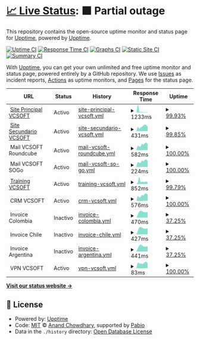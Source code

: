 # [📈 Live Status](https://demo.upptime.js.org): <!--live status--> **🟧 Partial outage**

This repository contains the open-source uptime monitor and status page for [Upptime](https://upptime.js.org), powered by [Upptime](https://github.com/upptime/upptime).

[![Uptime CI](https://github.com/dpkg-i-foo-deb/upptime/workflows/Uptime%20CI/badge.svg)](https://github.com/dpkg-i-foo-deb/upptime/actions?query=workflow%3A%22Uptime+CI%22)
[![Response Time CI](https://github.com/dpkg-i-foo-deb/upptime/workflows/Response%20Time%20CI/badge.svg)](https://github.com/dpkg-i-foo-deb/upptime/actions?query=workflow%3A%22Response+Time+CI%22)
[![Graphs CI](https://github.com/dpkg-i-foo-deb/upptime/workflows/Graphs%20CI/badge.svg)](https://github.com/dpkg-i-foo-deb/upptime/actions?query=workflow%3A%22Graphs+CI%22)
[![Static Site CI](https://github.com/dpkg-i-foo-deb/upptime/workflows/Static%20Site%20CI/badge.svg)](https://github.com/dpkg-i-foo-deb/upptime/actions?query=workflow%3A%22Static+Site+CI%22)
[![Summary CI](https://github.com/dpkg-i-foo-deb/upptime/workflows/Summary%20CI/badge.svg)](https://github.com/dpkg-i-foo-deb/upptime/actions?query=workflow%3A%22Summary+CI%22)

With [Upptime](https://upptime.js.org), you can get your own unlimited and free uptime monitor and status page, powered entirely by a GitHub repository. We use [Issues](https://github.com/upptime/upptime/issues) as incident reports, [Actions](https://github.com/dpkg-i-foo-deb/upptime/actions) as uptime monitors, and [Pages](https://demo.upptime.js.org) for the status page.

<!--start: status pages-->
<!-- This summary is generated by Upptime (https://github.com/upptime/upptime) -->
<!-- Do not edit this manually, your changes will be overwritten -->
<!-- prettier-ignore -->
| URL | Status | History | Response Time | Uptime |
| --- | ------ | ------- | ------------- | ------ |
| <img alt="" src="https://icons.duckduckgo.com/ip3/vc-soft.com.ico" height="13"> [Site Principal VCSOFT](https://vc-soft.com) | Activo | [site-principal-vcsoft.yml](https://github.com/dpkg-i-foo-deb/upptime/commits/HEAD/history/site-principal-vcsoft.yml) | <details><summary><img alt="Response time graph" src="./graphs/site-principal-vcsoft/response-time-week.png" height="20"> 1233ms</summary><br><a href="https://status.vc-soft.com/history/site-principal-vcsoft"><img alt="Response time 617" src="https://img.shields.io/endpoint?url=https%3A%2F%2Fraw.githubusercontent.com%2Fdpkg-i-foo-deb%2Fupptime%2FHEAD%2Fapi%2Fsite-principal-vcsoft%2Fresponse-time.json"></a><br><a href="https://status.vc-soft.com/history/site-principal-vcsoft"><img alt="24-hour response time 164" src="https://img.shields.io/endpoint?url=https%3A%2F%2Fraw.githubusercontent.com%2Fdpkg-i-foo-deb%2Fupptime%2FHEAD%2Fapi%2Fsite-principal-vcsoft%2Fresponse-time-day.json"></a><br><a href="https://status.vc-soft.com/history/site-principal-vcsoft"><img alt="7-day response time 1233" src="https://img.shields.io/endpoint?url=https%3A%2F%2Fraw.githubusercontent.com%2Fdpkg-i-foo-deb%2Fupptime%2FHEAD%2Fapi%2Fsite-principal-vcsoft%2Fresponse-time-week.json"></a><br><a href="https://status.vc-soft.com/history/site-principal-vcsoft"><img alt="30-day response time 972" src="https://img.shields.io/endpoint?url=https%3A%2F%2Fraw.githubusercontent.com%2Fdpkg-i-foo-deb%2Fupptime%2FHEAD%2Fapi%2Fsite-principal-vcsoft%2Fresponse-time-month.json"></a><br><a href="https://status.vc-soft.com/history/site-principal-vcsoft"><img alt="1-year response time 617" src="https://img.shields.io/endpoint?url=https%3A%2F%2Fraw.githubusercontent.com%2Fdpkg-i-foo-deb%2Fupptime%2FHEAD%2Fapi%2Fsite-principal-vcsoft%2Fresponse-time-year.json"></a></details> | <details><summary><a href="https://status.vc-soft.com/history/site-principal-vcsoft">99.93%</a></summary><a href="https://status.vc-soft.com/history/site-principal-vcsoft"><img alt="All-time uptime 99.82%" src="https://img.shields.io/endpoint?url=https%3A%2F%2Fraw.githubusercontent.com%2Fdpkg-i-foo-deb%2Fupptime%2FHEAD%2Fapi%2Fsite-principal-vcsoft%2Fuptime.json"></a><br><a href="https://status.vc-soft.com/history/site-principal-vcsoft"><img alt="24-hour uptime 99.48%" src="https://img.shields.io/endpoint?url=https%3A%2F%2Fraw.githubusercontent.com%2Fdpkg-i-foo-deb%2Fupptime%2FHEAD%2Fapi%2Fsite-principal-vcsoft%2Fuptime-day.json"></a><br><a href="https://status.vc-soft.com/history/site-principal-vcsoft"><img alt="7-day uptime 99.93%" src="https://img.shields.io/endpoint?url=https%3A%2F%2Fraw.githubusercontent.com%2Fdpkg-i-foo-deb%2Fupptime%2FHEAD%2Fapi%2Fsite-principal-vcsoft%2Fuptime-week.json"></a><br><a href="https://status.vc-soft.com/history/site-principal-vcsoft"><img alt="30-day uptime 99.75%" src="https://img.shields.io/endpoint?url=https%3A%2F%2Fraw.githubusercontent.com%2Fdpkg-i-foo-deb%2Fupptime%2FHEAD%2Fapi%2Fsite-principal-vcsoft%2Fuptime-month.json"></a><br><a href="https://status.vc-soft.com/history/site-principal-vcsoft"><img alt="1-year uptime 99.82%" src="https://img.shields.io/endpoint?url=https%3A%2F%2Fraw.githubusercontent.com%2Fdpkg-i-foo-deb%2Fupptime%2FHEAD%2Fapi%2Fsite-principal-vcsoft%2Fuptime-year.json"></a></details>
| <img alt="" src="https://icons.duckduckgo.com/ip3/www1.vc-soft.com.ico" height="13"> [Site Secundario VCSOFT](https://www1.vc-soft.com) | Activo | [site-secundario-vcsoft.yml](https://github.com/dpkg-i-foo-deb/upptime/commits/HEAD/history/site-secundario-vcsoft.yml) | <details><summary><img alt="Response time graph" src="./graphs/site-secundario-vcsoft/response-time-week.png" height="20"> 431ms</summary><br><a href="https://status.vc-soft.com/history/site-secundario-vcsoft"><img alt="Response time 356" src="https://img.shields.io/endpoint?url=https%3A%2F%2Fraw.githubusercontent.com%2Fdpkg-i-foo-deb%2Fupptime%2FHEAD%2Fapi%2Fsite-secundario-vcsoft%2Fresponse-time.json"></a><br><a href="https://status.vc-soft.com/history/site-secundario-vcsoft"><img alt="24-hour response time 402" src="https://img.shields.io/endpoint?url=https%3A%2F%2Fraw.githubusercontent.com%2Fdpkg-i-foo-deb%2Fupptime%2FHEAD%2Fapi%2Fsite-secundario-vcsoft%2Fresponse-time-day.json"></a><br><a href="https://status.vc-soft.com/history/site-secundario-vcsoft"><img alt="7-day response time 431" src="https://img.shields.io/endpoint?url=https%3A%2F%2Fraw.githubusercontent.com%2Fdpkg-i-foo-deb%2Fupptime%2FHEAD%2Fapi%2Fsite-secundario-vcsoft%2Fresponse-time-week.json"></a><br><a href="https://status.vc-soft.com/history/site-secundario-vcsoft"><img alt="30-day response time 371" src="https://img.shields.io/endpoint?url=https%3A%2F%2Fraw.githubusercontent.com%2Fdpkg-i-foo-deb%2Fupptime%2FHEAD%2Fapi%2Fsite-secundario-vcsoft%2Fresponse-time-month.json"></a><br><a href="https://status.vc-soft.com/history/site-secundario-vcsoft"><img alt="1-year response time 356" src="https://img.shields.io/endpoint?url=https%3A%2F%2Fraw.githubusercontent.com%2Fdpkg-i-foo-deb%2Fupptime%2FHEAD%2Fapi%2Fsite-secundario-vcsoft%2Fresponse-time-year.json"></a></details> | <details><summary><a href="https://status.vc-soft.com/history/site-secundario-vcsoft">99.85%</a></summary><a href="https://status.vc-soft.com/history/site-secundario-vcsoft"><img alt="All-time uptime 90.59%" src="https://img.shields.io/endpoint?url=https%3A%2F%2Fraw.githubusercontent.com%2Fdpkg-i-foo-deb%2Fupptime%2FHEAD%2Fapi%2Fsite-secundario-vcsoft%2Fuptime.json"></a><br><a href="https://status.vc-soft.com/history/site-secundario-vcsoft"><img alt="24-hour uptime 100.00%" src="https://img.shields.io/endpoint?url=https%3A%2F%2Fraw.githubusercontent.com%2Fdpkg-i-foo-deb%2Fupptime%2FHEAD%2Fapi%2Fsite-secundario-vcsoft%2Fuptime-day.json"></a><br><a href="https://status.vc-soft.com/history/site-secundario-vcsoft"><img alt="7-day uptime 99.85%" src="https://img.shields.io/endpoint?url=https%3A%2F%2Fraw.githubusercontent.com%2Fdpkg-i-foo-deb%2Fupptime%2FHEAD%2Fapi%2Fsite-secundario-vcsoft%2Fuptime-week.json"></a><br><a href="https://status.vc-soft.com/history/site-secundario-vcsoft"><img alt="30-day uptime 86.64%" src="https://img.shields.io/endpoint?url=https%3A%2F%2Fraw.githubusercontent.com%2Fdpkg-i-foo-deb%2Fupptime%2FHEAD%2Fapi%2Fsite-secundario-vcsoft%2Fuptime-month.json"></a><br><a href="https://status.vc-soft.com/history/site-secundario-vcsoft"><img alt="1-year uptime 90.59%" src="https://img.shields.io/endpoint?url=https%3A%2F%2Fraw.githubusercontent.com%2Fdpkg-i-foo-deb%2Fupptime%2FHEAD%2Fapi%2Fsite-secundario-vcsoft%2Fuptime-year.json"></a></details>
| <img alt="" src="https://icons.duckduckgo.com/ip3/null.ico" height="13"> Mail VCSOFT Roundcube | Activo | [mail-vcsoft-roundcube.yml](https://github.com/dpkg-i-foo-deb/upptime/commits/HEAD/history/mail-vcsoft-roundcube.yml) | <details><summary><img alt="Response time graph" src="./graphs/mail-vcsoft-roundcube/response-time-week.png" height="20"> 582ms</summary><br><a href="https://status.vc-soft.com/history/mail-vcsoft-roundcube"><img alt="Response time 446" src="https://img.shields.io/endpoint?url=https%3A%2F%2Fraw.githubusercontent.com%2Fdpkg-i-foo-deb%2Fupptime%2FHEAD%2Fapi%2Fmail-vcsoft-roundcube%2Fresponse-time.json"></a><br><a href="https://status.vc-soft.com/history/mail-vcsoft-roundcube"><img alt="24-hour response time 631" src="https://img.shields.io/endpoint?url=https%3A%2F%2Fraw.githubusercontent.com%2Fdpkg-i-foo-deb%2Fupptime%2FHEAD%2Fapi%2Fmail-vcsoft-roundcube%2Fresponse-time-day.json"></a><br><a href="https://status.vc-soft.com/history/mail-vcsoft-roundcube"><img alt="7-day response time 582" src="https://img.shields.io/endpoint?url=https%3A%2F%2Fraw.githubusercontent.com%2Fdpkg-i-foo-deb%2Fupptime%2FHEAD%2Fapi%2Fmail-vcsoft-roundcube%2Fresponse-time-week.json"></a><br><a href="https://status.vc-soft.com/history/mail-vcsoft-roundcube"><img alt="30-day response time 456" src="https://img.shields.io/endpoint?url=https%3A%2F%2Fraw.githubusercontent.com%2Fdpkg-i-foo-deb%2Fupptime%2FHEAD%2Fapi%2Fmail-vcsoft-roundcube%2Fresponse-time-month.json"></a><br><a href="https://status.vc-soft.com/history/mail-vcsoft-roundcube"><img alt="1-year response time 446" src="https://img.shields.io/endpoint?url=https%3A%2F%2Fraw.githubusercontent.com%2Fdpkg-i-foo-deb%2Fupptime%2FHEAD%2Fapi%2Fmail-vcsoft-roundcube%2Fresponse-time-year.json"></a></details> | <details><summary><a href="https://status.vc-soft.com/history/mail-vcsoft-roundcube">100.00%</a></summary><a href="https://status.vc-soft.com/history/mail-vcsoft-roundcube"><img alt="All-time uptime 99.97%" src="https://img.shields.io/endpoint?url=https%3A%2F%2Fraw.githubusercontent.com%2Fdpkg-i-foo-deb%2Fupptime%2FHEAD%2Fapi%2Fmail-vcsoft-roundcube%2Fuptime.json"></a><br><a href="https://status.vc-soft.com/history/mail-vcsoft-roundcube"><img alt="24-hour uptime 100.00%" src="https://img.shields.io/endpoint?url=https%3A%2F%2Fraw.githubusercontent.com%2Fdpkg-i-foo-deb%2Fupptime%2FHEAD%2Fapi%2Fmail-vcsoft-roundcube%2Fuptime-day.json"></a><br><a href="https://status.vc-soft.com/history/mail-vcsoft-roundcube"><img alt="7-day uptime 100.00%" src="https://img.shields.io/endpoint?url=https%3A%2F%2Fraw.githubusercontent.com%2Fdpkg-i-foo-deb%2Fupptime%2FHEAD%2Fapi%2Fmail-vcsoft-roundcube%2Fuptime-week.json"></a><br><a href="https://status.vc-soft.com/history/mail-vcsoft-roundcube"><img alt="30-day uptime 99.96%" src="https://img.shields.io/endpoint?url=https%3A%2F%2Fraw.githubusercontent.com%2Fdpkg-i-foo-deb%2Fupptime%2FHEAD%2Fapi%2Fmail-vcsoft-roundcube%2Fuptime-month.json"></a><br><a href="https://status.vc-soft.com/history/mail-vcsoft-roundcube"><img alt="1-year uptime 99.97%" src="https://img.shields.io/endpoint?url=https%3A%2F%2Fraw.githubusercontent.com%2Fdpkg-i-foo-deb%2Fupptime%2FHEAD%2Fapi%2Fmail-vcsoft-roundcube%2Fuptime-year.json"></a></details>
| <img alt="" src="https://icons.duckduckgo.com/ip3/null.ico" height="13"> Mail VCSOFT SOGo | Activo | [mail-vcsoft-so-go.yml](https://github.com/dpkg-i-foo-deb/upptime/commits/HEAD/history/mail-vcsoft-so-go.yml) | <details><summary><img alt="Response time graph" src="./graphs/mail-vcsoft-so-go/response-time-week.png" height="20"> 224ms</summary><br><a href="https://status.vc-soft.com/history/mail-vcsoft-so-go"><img alt="Response time 188" src="https://img.shields.io/endpoint?url=https%3A%2F%2Fraw.githubusercontent.com%2Fdpkg-i-foo-deb%2Fupptime%2FHEAD%2Fapi%2Fmail-vcsoft-so-go%2Fresponse-time.json"></a><br><a href="https://status.vc-soft.com/history/mail-vcsoft-so-go"><img alt="24-hour response time 238" src="https://img.shields.io/endpoint?url=https%3A%2F%2Fraw.githubusercontent.com%2Fdpkg-i-foo-deb%2Fupptime%2FHEAD%2Fapi%2Fmail-vcsoft-so-go%2Fresponse-time-day.json"></a><br><a href="https://status.vc-soft.com/history/mail-vcsoft-so-go"><img alt="7-day response time 224" src="https://img.shields.io/endpoint?url=https%3A%2F%2Fraw.githubusercontent.com%2Fdpkg-i-foo-deb%2Fupptime%2FHEAD%2Fapi%2Fmail-vcsoft-so-go%2Fresponse-time-week.json"></a><br><a href="https://status.vc-soft.com/history/mail-vcsoft-so-go"><img alt="30-day response time 187" src="https://img.shields.io/endpoint?url=https%3A%2F%2Fraw.githubusercontent.com%2Fdpkg-i-foo-deb%2Fupptime%2FHEAD%2Fapi%2Fmail-vcsoft-so-go%2Fresponse-time-month.json"></a><br><a href="https://status.vc-soft.com/history/mail-vcsoft-so-go"><img alt="1-year response time 188" src="https://img.shields.io/endpoint?url=https%3A%2F%2Fraw.githubusercontent.com%2Fdpkg-i-foo-deb%2Fupptime%2FHEAD%2Fapi%2Fmail-vcsoft-so-go%2Fresponse-time-year.json"></a></details> | <details><summary><a href="https://status.vc-soft.com/history/mail-vcsoft-so-go">100.00%</a></summary><a href="https://status.vc-soft.com/history/mail-vcsoft-so-go"><img alt="All-time uptime 99.97%" src="https://img.shields.io/endpoint?url=https%3A%2F%2Fraw.githubusercontent.com%2Fdpkg-i-foo-deb%2Fupptime%2FHEAD%2Fapi%2Fmail-vcsoft-so-go%2Fuptime.json"></a><br><a href="https://status.vc-soft.com/history/mail-vcsoft-so-go"><img alt="24-hour uptime 100.00%" src="https://img.shields.io/endpoint?url=https%3A%2F%2Fraw.githubusercontent.com%2Fdpkg-i-foo-deb%2Fupptime%2FHEAD%2Fapi%2Fmail-vcsoft-so-go%2Fuptime-day.json"></a><br><a href="https://status.vc-soft.com/history/mail-vcsoft-so-go"><img alt="7-day uptime 100.00%" src="https://img.shields.io/endpoint?url=https%3A%2F%2Fraw.githubusercontent.com%2Fdpkg-i-foo-deb%2Fupptime%2FHEAD%2Fapi%2Fmail-vcsoft-so-go%2Fuptime-week.json"></a><br><a href="https://status.vc-soft.com/history/mail-vcsoft-so-go"><img alt="30-day uptime 99.96%" src="https://img.shields.io/endpoint?url=https%3A%2F%2Fraw.githubusercontent.com%2Fdpkg-i-foo-deb%2Fupptime%2FHEAD%2Fapi%2Fmail-vcsoft-so-go%2Fuptime-month.json"></a><br><a href="https://status.vc-soft.com/history/mail-vcsoft-so-go"><img alt="1-year uptime 99.97%" src="https://img.shields.io/endpoint?url=https%3A%2F%2Fraw.githubusercontent.com%2Fdpkg-i-foo-deb%2Fupptime%2FHEAD%2Fapi%2Fmail-vcsoft-so-go%2Fuptime-year.json"></a></details>
| <img alt="" src="https://icons.duckduckgo.com/ip3/training.vc-soft.com.ico" height="13"> [Training VCSOFT](https://training.vc-soft.com) | Activo | [training-vcsoft.yml](https://github.com/dpkg-i-foo-deb/upptime/commits/HEAD/history/training-vcsoft.yml) | <details><summary><img alt="Response time graph" src="./graphs/training-vcsoft/response-time-week.png" height="20"> 852ms</summary><br><a href="https://status.vc-soft.com/history/training-vcsoft"><img alt="Response time 585" src="https://img.shields.io/endpoint?url=https%3A%2F%2Fraw.githubusercontent.com%2Fdpkg-i-foo-deb%2Fupptime%2FHEAD%2Fapi%2Ftraining-vcsoft%2Fresponse-time.json"></a><br><a href="https://status.vc-soft.com/history/training-vcsoft"><img alt="24-hour response time 613" src="https://img.shields.io/endpoint?url=https%3A%2F%2Fraw.githubusercontent.com%2Fdpkg-i-foo-deb%2Fupptime%2FHEAD%2Fapi%2Ftraining-vcsoft%2Fresponse-time-day.json"></a><br><a href="https://status.vc-soft.com/history/training-vcsoft"><img alt="7-day response time 852" src="https://img.shields.io/endpoint?url=https%3A%2F%2Fraw.githubusercontent.com%2Fdpkg-i-foo-deb%2Fupptime%2FHEAD%2Fapi%2Ftraining-vcsoft%2Fresponse-time-week.json"></a><br><a href="https://status.vc-soft.com/history/training-vcsoft"><img alt="30-day response time 635" src="https://img.shields.io/endpoint?url=https%3A%2F%2Fraw.githubusercontent.com%2Fdpkg-i-foo-deb%2Fupptime%2FHEAD%2Fapi%2Ftraining-vcsoft%2Fresponse-time-month.json"></a><br><a href="https://status.vc-soft.com/history/training-vcsoft"><img alt="1-year response time 585" src="https://img.shields.io/endpoint?url=https%3A%2F%2Fraw.githubusercontent.com%2Fdpkg-i-foo-deb%2Fupptime%2FHEAD%2Fapi%2Ftraining-vcsoft%2Fresponse-time-year.json"></a></details> | <details><summary><a href="https://status.vc-soft.com/history/training-vcsoft">99.79%</a></summary><a href="https://status.vc-soft.com/history/training-vcsoft"><img alt="All-time uptime 99.94%" src="https://img.shields.io/endpoint?url=https%3A%2F%2Fraw.githubusercontent.com%2Fdpkg-i-foo-deb%2Fupptime%2FHEAD%2Fapi%2Ftraining-vcsoft%2Fuptime.json"></a><br><a href="https://status.vc-soft.com/history/training-vcsoft"><img alt="24-hour uptime 100.00%" src="https://img.shields.io/endpoint?url=https%3A%2F%2Fraw.githubusercontent.com%2Fdpkg-i-foo-deb%2Fupptime%2FHEAD%2Fapi%2Ftraining-vcsoft%2Fuptime-day.json"></a><br><a href="https://status.vc-soft.com/history/training-vcsoft"><img alt="7-day uptime 99.79%" src="https://img.shields.io/endpoint?url=https%3A%2F%2Fraw.githubusercontent.com%2Fdpkg-i-foo-deb%2Fupptime%2FHEAD%2Fapi%2Ftraining-vcsoft%2Fuptime-week.json"></a><br><a href="https://status.vc-soft.com/history/training-vcsoft"><img alt="30-day uptime 99.91%" src="https://img.shields.io/endpoint?url=https%3A%2F%2Fraw.githubusercontent.com%2Fdpkg-i-foo-deb%2Fupptime%2FHEAD%2Fapi%2Ftraining-vcsoft%2Fuptime-month.json"></a><br><a href="https://status.vc-soft.com/history/training-vcsoft"><img alt="1-year uptime 99.94%" src="https://img.shields.io/endpoint?url=https%3A%2F%2Fraw.githubusercontent.com%2Fdpkg-i-foo-deb%2Fupptime%2FHEAD%2Fapi%2Ftraining-vcsoft%2Fuptime-year.json"></a></details>
| <img alt="" src="https://icons.duckduckgo.com/ip3/null.ico" height="13"> CRM VCSOFT | Activo | [crm-vcsoft.yml](https://github.com/dpkg-i-foo-deb/upptime/commits/HEAD/history/crm-vcsoft.yml) | <details><summary><img alt="Response time graph" src="./graphs/crm-vcsoft/response-time-week.png" height="20"> 576ms</summary><br><a href="https://status.vc-soft.com/history/crm-vcsoft"><img alt="Response time 1166" src="https://img.shields.io/endpoint?url=https%3A%2F%2Fraw.githubusercontent.com%2Fdpkg-i-foo-deb%2Fupptime%2FHEAD%2Fapi%2Fcrm-vcsoft%2Fresponse-time.json"></a><br><a href="https://status.vc-soft.com/history/crm-vcsoft"><img alt="24-hour response time 671" src="https://img.shields.io/endpoint?url=https%3A%2F%2Fraw.githubusercontent.com%2Fdpkg-i-foo-deb%2Fupptime%2FHEAD%2Fapi%2Fcrm-vcsoft%2Fresponse-time-day.json"></a><br><a href="https://status.vc-soft.com/history/crm-vcsoft"><img alt="7-day response time 576" src="https://img.shields.io/endpoint?url=https%3A%2F%2Fraw.githubusercontent.com%2Fdpkg-i-foo-deb%2Fupptime%2FHEAD%2Fapi%2Fcrm-vcsoft%2Fresponse-time-week.json"></a><br><a href="https://status.vc-soft.com/history/crm-vcsoft"><img alt="30-day response time 1099" src="https://img.shields.io/endpoint?url=https%3A%2F%2Fraw.githubusercontent.com%2Fdpkg-i-foo-deb%2Fupptime%2FHEAD%2Fapi%2Fcrm-vcsoft%2Fresponse-time-month.json"></a><br><a href="https://status.vc-soft.com/history/crm-vcsoft"><img alt="1-year response time 1166" src="https://img.shields.io/endpoint?url=https%3A%2F%2Fraw.githubusercontent.com%2Fdpkg-i-foo-deb%2Fupptime%2FHEAD%2Fapi%2Fcrm-vcsoft%2Fresponse-time-year.json"></a></details> | <details><summary><a href="https://status.vc-soft.com/history/crm-vcsoft">100.00%</a></summary><a href="https://status.vc-soft.com/history/crm-vcsoft"><img alt="All-time uptime 99.95%" src="https://img.shields.io/endpoint?url=https%3A%2F%2Fraw.githubusercontent.com%2Fdpkg-i-foo-deb%2Fupptime%2FHEAD%2Fapi%2Fcrm-vcsoft%2Fuptime.json"></a><br><a href="https://status.vc-soft.com/history/crm-vcsoft"><img alt="24-hour uptime 100.00%" src="https://img.shields.io/endpoint?url=https%3A%2F%2Fraw.githubusercontent.com%2Fdpkg-i-foo-deb%2Fupptime%2FHEAD%2Fapi%2Fcrm-vcsoft%2Fuptime-day.json"></a><br><a href="https://status.vc-soft.com/history/crm-vcsoft"><img alt="7-day uptime 100.00%" src="https://img.shields.io/endpoint?url=https%3A%2F%2Fraw.githubusercontent.com%2Fdpkg-i-foo-deb%2Fupptime%2FHEAD%2Fapi%2Fcrm-vcsoft%2Fuptime-week.json"></a><br><a href="https://status.vc-soft.com/history/crm-vcsoft"><img alt="30-day uptime 99.96%" src="https://img.shields.io/endpoint?url=https%3A%2F%2Fraw.githubusercontent.com%2Fdpkg-i-foo-deb%2Fupptime%2FHEAD%2Fapi%2Fcrm-vcsoft%2Fuptime-month.json"></a><br><a href="https://status.vc-soft.com/history/crm-vcsoft"><img alt="1-year uptime 99.95%" src="https://img.shields.io/endpoint?url=https%3A%2F%2Fraw.githubusercontent.com%2Fdpkg-i-foo-deb%2Fupptime%2FHEAD%2Fapi%2Fcrm-vcsoft%2Fuptime-year.json"></a></details>
| <img alt="" src="https://icons.duckduckgo.com/ip3/null.ico" height="13"> Invoice Colombia | Inactivo | [invoice-colombia.yml](https://github.com/dpkg-i-foo-deb/upptime/commits/HEAD/history/invoice-colombia.yml) | <details><summary><img alt="Response time graph" src="./graphs/invoice-colombia/response-time-week.png" height="20"> 470ms</summary><br><a href="https://status.vc-soft.com/history/invoice-colombia"><img alt="Response time 1202" src="https://img.shields.io/endpoint?url=https%3A%2F%2Fraw.githubusercontent.com%2Fdpkg-i-foo-deb%2Fupptime%2FHEAD%2Fapi%2Finvoice-colombia%2Fresponse-time.json"></a><br><a href="https://status.vc-soft.com/history/invoice-colombia"><img alt="24-hour response time 0" src="https://img.shields.io/endpoint?url=https%3A%2F%2Fraw.githubusercontent.com%2Fdpkg-i-foo-deb%2Fupptime%2FHEAD%2Fapi%2Finvoice-colombia%2Fresponse-time-day.json"></a><br><a href="https://status.vc-soft.com/history/invoice-colombia"><img alt="7-day response time 470" src="https://img.shields.io/endpoint?url=https%3A%2F%2Fraw.githubusercontent.com%2Fdpkg-i-foo-deb%2Fupptime%2FHEAD%2Fapi%2Finvoice-colombia%2Fresponse-time-week.json"></a><br><a href="https://status.vc-soft.com/history/invoice-colombia"><img alt="30-day response time 1173" src="https://img.shields.io/endpoint?url=https%3A%2F%2Fraw.githubusercontent.com%2Fdpkg-i-foo-deb%2Fupptime%2FHEAD%2Fapi%2Finvoice-colombia%2Fresponse-time-month.json"></a><br><a href="https://status.vc-soft.com/history/invoice-colombia"><img alt="1-year response time 1202" src="https://img.shields.io/endpoint?url=https%3A%2F%2Fraw.githubusercontent.com%2Fdpkg-i-foo-deb%2Fupptime%2FHEAD%2Fapi%2Finvoice-colombia%2Fresponse-time-year.json"></a></details> | <details><summary><a href="https://status.vc-soft.com/history/invoice-colombia">37.25%</a></summary><a href="https://status.vc-soft.com/history/invoice-colombia"><img alt="All-time uptime 89.64%" src="https://img.shields.io/endpoint?url=https%3A%2F%2Fraw.githubusercontent.com%2Fdpkg-i-foo-deb%2Fupptime%2FHEAD%2Fapi%2Finvoice-colombia%2Fuptime.json"></a><br><a href="https://status.vc-soft.com/history/invoice-colombia"><img alt="24-hour uptime 0.00%" src="https://img.shields.io/endpoint?url=https%3A%2F%2Fraw.githubusercontent.com%2Fdpkg-i-foo-deb%2Fupptime%2FHEAD%2Fapi%2Finvoice-colombia%2Fuptime-day.json"></a><br><a href="https://status.vc-soft.com/history/invoice-colombia"><img alt="7-day uptime 37.25%" src="https://img.shields.io/endpoint?url=https%3A%2F%2Fraw.githubusercontent.com%2Fdpkg-i-foo-deb%2Fupptime%2FHEAD%2Fapi%2Finvoice-colombia%2Fuptime-week.json"></a><br><a href="https://status.vc-soft.com/history/invoice-colombia"><img alt="30-day uptime 85.52%" src="https://img.shields.io/endpoint?url=https%3A%2F%2Fraw.githubusercontent.com%2Fdpkg-i-foo-deb%2Fupptime%2FHEAD%2Fapi%2Finvoice-colombia%2Fuptime-month.json"></a><br><a href="https://status.vc-soft.com/history/invoice-colombia"><img alt="1-year uptime 89.64%" src="https://img.shields.io/endpoint?url=https%3A%2F%2Fraw.githubusercontent.com%2Fdpkg-i-foo-deb%2Fupptime%2FHEAD%2Fapi%2Finvoice-colombia%2Fuptime-year.json"></a></details>
| <img alt="" src="https://icons.duckduckgo.com/ip3/null.ico" height="13"> Invoice Chile | Inactivo | [invoice-chile.yml](https://github.com/dpkg-i-foo-deb/upptime/commits/HEAD/history/invoice-chile.yml) | <details><summary><img alt="Response time graph" src="./graphs/invoice-chile/response-time-week.png" height="20"> 427ms</summary><br><a href="https://status.vc-soft.com/history/invoice-chile"><img alt="Response time 867" src="https://img.shields.io/endpoint?url=https%3A%2F%2Fraw.githubusercontent.com%2Fdpkg-i-foo-deb%2Fupptime%2FHEAD%2Fapi%2Finvoice-chile%2Fresponse-time.json"></a><br><a href="https://status.vc-soft.com/history/invoice-chile"><img alt="24-hour response time 0" src="https://img.shields.io/endpoint?url=https%3A%2F%2Fraw.githubusercontent.com%2Fdpkg-i-foo-deb%2Fupptime%2FHEAD%2Fapi%2Finvoice-chile%2Fresponse-time-day.json"></a><br><a href="https://status.vc-soft.com/history/invoice-chile"><img alt="7-day response time 427" src="https://img.shields.io/endpoint?url=https%3A%2F%2Fraw.githubusercontent.com%2Fdpkg-i-foo-deb%2Fupptime%2FHEAD%2Fapi%2Finvoice-chile%2Fresponse-time-week.json"></a><br><a href="https://status.vc-soft.com/history/invoice-chile"><img alt="30-day response time 1175" src="https://img.shields.io/endpoint?url=https%3A%2F%2Fraw.githubusercontent.com%2Fdpkg-i-foo-deb%2Fupptime%2FHEAD%2Fapi%2Finvoice-chile%2Fresponse-time-month.json"></a><br><a href="https://status.vc-soft.com/history/invoice-chile"><img alt="1-year response time 867" src="https://img.shields.io/endpoint?url=https%3A%2F%2Fraw.githubusercontent.com%2Fdpkg-i-foo-deb%2Fupptime%2FHEAD%2Fapi%2Finvoice-chile%2Fresponse-time-year.json"></a></details> | <details><summary><a href="https://status.vc-soft.com/history/invoice-chile">37.25%</a></summary><a href="https://status.vc-soft.com/history/invoice-chile"><img alt="All-time uptime 89.64%" src="https://img.shields.io/endpoint?url=https%3A%2F%2Fraw.githubusercontent.com%2Fdpkg-i-foo-deb%2Fupptime%2FHEAD%2Fapi%2Finvoice-chile%2Fuptime.json"></a><br><a href="https://status.vc-soft.com/history/invoice-chile"><img alt="24-hour uptime 0.00%" src="https://img.shields.io/endpoint?url=https%3A%2F%2Fraw.githubusercontent.com%2Fdpkg-i-foo-deb%2Fupptime%2FHEAD%2Fapi%2Finvoice-chile%2Fuptime-day.json"></a><br><a href="https://status.vc-soft.com/history/invoice-chile"><img alt="7-day uptime 37.25%" src="https://img.shields.io/endpoint?url=https%3A%2F%2Fraw.githubusercontent.com%2Fdpkg-i-foo-deb%2Fupptime%2FHEAD%2Fapi%2Finvoice-chile%2Fuptime-week.json"></a><br><a href="https://status.vc-soft.com/history/invoice-chile"><img alt="30-day uptime 85.52%" src="https://img.shields.io/endpoint?url=https%3A%2F%2Fraw.githubusercontent.com%2Fdpkg-i-foo-deb%2Fupptime%2FHEAD%2Fapi%2Finvoice-chile%2Fuptime-month.json"></a><br><a href="https://status.vc-soft.com/history/invoice-chile"><img alt="1-year uptime 89.64%" src="https://img.shields.io/endpoint?url=https%3A%2F%2Fraw.githubusercontent.com%2Fdpkg-i-foo-deb%2Fupptime%2FHEAD%2Fapi%2Finvoice-chile%2Fuptime-year.json"></a></details>
| <img alt="" src="https://icons.duckduckgo.com/ip3/null.ico" height="13"> Invoice Argentina | Inactivo | [invoice-argentina.yml](https://github.com/dpkg-i-foo-deb/upptime/commits/HEAD/history/invoice-argentina.yml) | <details><summary><img alt="Response time graph" src="./graphs/invoice-argentina/response-time-week.png" height="20"> 441ms</summary><br><a href="https://status.vc-soft.com/history/invoice-argentina"><img alt="Response time 512" src="https://img.shields.io/endpoint?url=https%3A%2F%2Fraw.githubusercontent.com%2Fdpkg-i-foo-deb%2Fupptime%2FHEAD%2Fapi%2Finvoice-argentina%2Fresponse-time.json"></a><br><a href="https://status.vc-soft.com/history/invoice-argentina"><img alt="24-hour response time 0" src="https://img.shields.io/endpoint?url=https%3A%2F%2Fraw.githubusercontent.com%2Fdpkg-i-foo-deb%2Fupptime%2FHEAD%2Fapi%2Finvoice-argentina%2Fresponse-time-day.json"></a><br><a href="https://status.vc-soft.com/history/invoice-argentina"><img alt="7-day response time 441" src="https://img.shields.io/endpoint?url=https%3A%2F%2Fraw.githubusercontent.com%2Fdpkg-i-foo-deb%2Fupptime%2FHEAD%2Fapi%2Finvoice-argentina%2Fresponse-time-week.json"></a><br><a href="https://status.vc-soft.com/history/invoice-argentina"><img alt="30-day response time 505" src="https://img.shields.io/endpoint?url=https%3A%2F%2Fraw.githubusercontent.com%2Fdpkg-i-foo-deb%2Fupptime%2FHEAD%2Fapi%2Finvoice-argentina%2Fresponse-time-month.json"></a><br><a href="https://status.vc-soft.com/history/invoice-argentina"><img alt="1-year response time 512" src="https://img.shields.io/endpoint?url=https%3A%2F%2Fraw.githubusercontent.com%2Fdpkg-i-foo-deb%2Fupptime%2FHEAD%2Fapi%2Finvoice-argentina%2Fresponse-time-year.json"></a></details> | <details><summary><a href="https://status.vc-soft.com/history/invoice-argentina">37.25%</a></summary><a href="https://status.vc-soft.com/history/invoice-argentina"><img alt="All-time uptime 89.64%" src="https://img.shields.io/endpoint?url=https%3A%2F%2Fraw.githubusercontent.com%2Fdpkg-i-foo-deb%2Fupptime%2FHEAD%2Fapi%2Finvoice-argentina%2Fuptime.json"></a><br><a href="https://status.vc-soft.com/history/invoice-argentina"><img alt="24-hour uptime 0.00%" src="https://img.shields.io/endpoint?url=https%3A%2F%2Fraw.githubusercontent.com%2Fdpkg-i-foo-deb%2Fupptime%2FHEAD%2Fapi%2Finvoice-argentina%2Fuptime-day.json"></a><br><a href="https://status.vc-soft.com/history/invoice-argentina"><img alt="7-day uptime 37.25%" src="https://img.shields.io/endpoint?url=https%3A%2F%2Fraw.githubusercontent.com%2Fdpkg-i-foo-deb%2Fupptime%2FHEAD%2Fapi%2Finvoice-argentina%2Fuptime-week.json"></a><br><a href="https://status.vc-soft.com/history/invoice-argentina"><img alt="30-day uptime 85.52%" src="https://img.shields.io/endpoint?url=https%3A%2F%2Fraw.githubusercontent.com%2Fdpkg-i-foo-deb%2Fupptime%2FHEAD%2Fapi%2Finvoice-argentina%2Fuptime-month.json"></a><br><a href="https://status.vc-soft.com/history/invoice-argentina"><img alt="1-year uptime 89.64%" src="https://img.shields.io/endpoint?url=https%3A%2F%2Fraw.githubusercontent.com%2Fdpkg-i-foo-deb%2Fupptime%2FHEAD%2Fapi%2Finvoice-argentina%2Fuptime-year.json"></a></details>
| <img alt="" src="https://icons.duckduckgo.com/ip3/null.ico" height="13"> VPN VCSOFT | Activo | [vpn-vcsoft.yml](https://github.com/dpkg-i-foo-deb/upptime/commits/HEAD/history/vpn-vcsoft.yml) | <details><summary><img alt="Response time graph" src="./graphs/vpn-vcsoft/response-time-week.png" height="20"> 83ms</summary><br><a href="https://status.vc-soft.com/history/vpn-vcsoft"><img alt="Response time 87" src="https://img.shields.io/endpoint?url=https%3A%2F%2Fraw.githubusercontent.com%2Fdpkg-i-foo-deb%2Fupptime%2FHEAD%2Fapi%2Fvpn-vcsoft%2Fresponse-time.json"></a><br><a href="https://status.vc-soft.com/history/vpn-vcsoft"><img alt="24-hour response time 77" src="https://img.shields.io/endpoint?url=https%3A%2F%2Fraw.githubusercontent.com%2Fdpkg-i-foo-deb%2Fupptime%2FHEAD%2Fapi%2Fvpn-vcsoft%2Fresponse-time-day.json"></a><br><a href="https://status.vc-soft.com/history/vpn-vcsoft"><img alt="7-day response time 83" src="https://img.shields.io/endpoint?url=https%3A%2F%2Fraw.githubusercontent.com%2Fdpkg-i-foo-deb%2Fupptime%2FHEAD%2Fapi%2Fvpn-vcsoft%2Fresponse-time-week.json"></a><br><a href="https://status.vc-soft.com/history/vpn-vcsoft"><img alt="30-day response time 83" src="https://img.shields.io/endpoint?url=https%3A%2F%2Fraw.githubusercontent.com%2Fdpkg-i-foo-deb%2Fupptime%2FHEAD%2Fapi%2Fvpn-vcsoft%2Fresponse-time-month.json"></a><br><a href="https://status.vc-soft.com/history/vpn-vcsoft"><img alt="1-year response time 87" src="https://img.shields.io/endpoint?url=https%3A%2F%2Fraw.githubusercontent.com%2Fdpkg-i-foo-deb%2Fupptime%2FHEAD%2Fapi%2Fvpn-vcsoft%2Fresponse-time-year.json"></a></details> | <details><summary><a href="https://status.vc-soft.com/history/vpn-vcsoft">100.00%</a></summary><a href="https://status.vc-soft.com/history/vpn-vcsoft"><img alt="All-time uptime 100.00%" src="https://img.shields.io/endpoint?url=https%3A%2F%2Fraw.githubusercontent.com%2Fdpkg-i-foo-deb%2Fupptime%2FHEAD%2Fapi%2Fvpn-vcsoft%2Fuptime.json"></a><br><a href="https://status.vc-soft.com/history/vpn-vcsoft"><img alt="24-hour uptime 100.00%" src="https://img.shields.io/endpoint?url=https%3A%2F%2Fraw.githubusercontent.com%2Fdpkg-i-foo-deb%2Fupptime%2FHEAD%2Fapi%2Fvpn-vcsoft%2Fuptime-day.json"></a><br><a href="https://status.vc-soft.com/history/vpn-vcsoft"><img alt="7-day uptime 100.00%" src="https://img.shields.io/endpoint?url=https%3A%2F%2Fraw.githubusercontent.com%2Fdpkg-i-foo-deb%2Fupptime%2FHEAD%2Fapi%2Fvpn-vcsoft%2Fuptime-week.json"></a><br><a href="https://status.vc-soft.com/history/vpn-vcsoft"><img alt="30-day uptime 100.00%" src="https://img.shields.io/endpoint?url=https%3A%2F%2Fraw.githubusercontent.com%2Fdpkg-i-foo-deb%2Fupptime%2FHEAD%2Fapi%2Fvpn-vcsoft%2Fuptime-month.json"></a><br><a href="https://status.vc-soft.com/history/vpn-vcsoft"><img alt="1-year uptime 100.00%" src="https://img.shields.io/endpoint?url=https%3A%2F%2Fraw.githubusercontent.com%2Fdpkg-i-foo-deb%2Fupptime%2FHEAD%2Fapi%2Fvpn-vcsoft%2Fuptime-year.json"></a></details>

<!--end: status pages-->

[**Visit our status website →**](https://demo.upptime.js.org)

## 📄 License

- Powered by: [Upptime](https://github.com/upptime/upptime)
- Code: [MIT](./LICENSE) © [Anand Chowdhary](https://anandchowdhary.com), supported by [Pabio](https://pabio.com)
- Data in the `./history` directory: [Open Database License](https://opendatacommons.org/licenses/odbl/1-0/)
